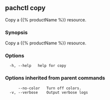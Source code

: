 ## pachctl copy

Copy a {{% productName %}} resource.

### Synopsis

Copy a {{% productName %}} resource.

### Options

```
  -h, --help   help for copy
```

### Options inherited from parent commands

```
      --no-color   Turn off colors.
  -v, --verbose    Output verbose logs
```

